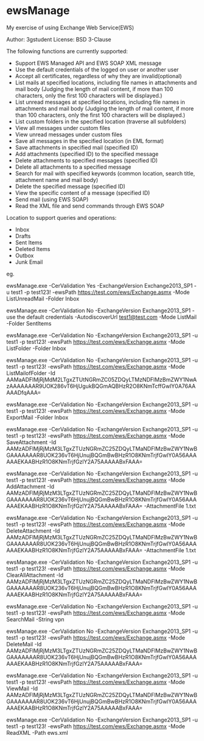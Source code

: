 # ewsManage
My exercise of using Exchange Web Service(EWS)

Author: 3gstudent
License: BSD 3-Clause

The following functions are currently supported:

- Support EWS Managed API and EWS SOAP XML message
- Use the default credentials of the logged on user or another user
- Accept all certificates, regardless of why they are invalid(optional)
- List mails at specified locations, including file names in attachments and mail body 
(Judging the length of mail content, if more than 100 characters, only the first 100 characters will be displayed.)
- List unread messages at specified locations, including file names in attachments and mail body 
(Judging the length of mail content, if more than 100 characters, only the first 100 characters will be displayed.)
- List custom folders in the specified location (traverse all subfolders)
- View all messages under custom files
- View unread messages under custom files
- Save all messages in the specified location (in EML format)
- Save attachments in specified mail (specified ID)
- Add attachments (specified ID) to the specified message
- Delete attachments to specified messages (specified ID)
- Delete all attachments to a specified message
- Search for mail with specified keywords (common location, search title, attachment name and mail body)
- Delete the specified message (specified ID)
- View the specific content of a message (specified ID)
- Send mail (using EWS SOAP)
- Read the XML file and send commands through EWS SOAP

Location to support queries and operations:

- Inbox
- Drafts
- Sent Items
- Deleted Items
- Outbox
- Junk Email

eg.

ewsManage.exe -CerValidation Yes -ExchangeVersion Exchange2013_SP1 -u test1 -p test123! -ewsPath https://test.com/ews/Exchange.asmx -Mode ListUnreadMail -Folder Inbox

ewsManage.exe -CerValidation No -ExchangeVersion Exchange2013_SP1 -use the default credentials -AutodiscoverUrl test1@test.com -Mode ListMail -Folder SentItems

ewsManage.exe -CerValidation No -ExchangeVersion Exchange2013_SP1 -u test1 -p test123! -ewsPath https://test.com/ews/Exchange.asmx -Mode ListFolder -Folder Inbox

ewsManage.exe -CerValidation No -ExchangeVersion Exchange2013_SP1 -u test1 -p test123! -ewsPath https://test.com/ews/Exchange.asmx -Mode ListMailofFolder -Id AAMaADFlMjRjMdM2LTgxZTUtNGRmZC05ZDQyLTMzNDFlMzBmZWY1NwAzAAAAAAAR9UOK286vT6HjUgukBQGmAQBHzR2O8KNmTcffGwlY0A76AAAAADfqAAA=

ewsManage.exe -CerValidation No -ExchangeVersion Exchange2013_SP1 -u test1 -p test123! -ewsPath https://test.com/ews/Exchange.asmx -Mode ExportMail -Folder Inbox

ewsManage.exe -CerValidation No -ExchangeVersion Exchange2013_SP1 -u test1 -p test123! -ewsPath https://test.com/ews/Exchange.asmx -Mode SaveAttachment -Id AAMzADFlMjRjMzM3LTgxZTUzNGRmZC25ZDQyLTMaNDFlMzBwZWY1NwBGAAAAAAAR8UOK236vT6HjUnujBQGmBwBHzR1O8KNmTrjfGwlY0A56AAAAAAEKAABHzR1O8KNmTrjfGzlY2A75AAAAABxFAAA=

ewsManage.exe -CerValidation No -ExchangeVersion Exchange2013_SP1 -u test1 -p test123! -ewsPath https://test.com/ews/Exchange.asmx -Mode AddAttachment -Id AAMzADFlMjRjMzM3LTgxZTUzNGRmZC25ZDQyLTMaNDFlMzBwZWY1NwBGAAAAAAAR8UOK236vT6HjUnujBQGmBwBHzR1O8KNmTrjfGwlY0A56AAAAAAEKAABHzR1O8KNmTrjfGzlY2A75AAAAABxFAAA= -AttachmentFile 1.txt

ewsManage.exe -CerValidation No -ExchangeVersion Exchange2013_SP1 -u test1 -p test123! -ewsPath https://test.com/ews/Exchange.asmx -Mode DeleteAttachment -Id AAMzADFlMjRjMzM3LTgxZTUzNGRmZC25ZDQyLTMaNDFlMzBwZWY1NwBGAAAAAAAR8UOK236vT6HjUnujBQGmBwBHzR1O8KNmTrjfGwlY0A56AAAAAAEKAABHzR1O8KNmTrjfGzlY2A75AAAAABxFAAA= -AttachmentFile 1.txt

ewsManage.exe -CerValidation No -ExchangeVersion Exchange2013_SP1 -u test1 -p test123! -ewsPath https://test.com/ews/Exchange.asmx -Mode ClearAllAttachment -Id AAMzADFlMjRjMzM3LTgxZTUzNGRmZC25ZDQyLTMaNDFlMzBwZWY1NwBGAAAAAAAR8UOK236vT6HjUnujBQGmBwBHzR1O8KNmTrjfGwlY0A56AAAAAAEKAABHzR1O8KNmTrjfGzlY2A75AAAAABxFAAA=

ewsManage.exe -CerValidation No -ExchangeVersion Exchange2013_SP1 -u test1 -p test123! -ewsPath https://test.com/ews/Exchange.asmx -Mode SearchMail -String vpn

ewsManage.exe -CerValidation No -ExchangeVersion Exchange2013_SP1 -u test1 -p test123! -ewsPath https://test.com/ews/Exchange.asmx -Mode DeleteMail -Id AAMzADFlMjRjMzM3LTgxZTUzNGRmZC25ZDQyLTMaNDFlMzBwZWY1NwBGAAAAAAAR8UOK236vT6HjUnujBQGmBwBHzR1O8KNmTrjfGwlY0A56AAAAAAEKAABHzR1O8KNmTrjfGzlY2A75AAAAABxFAAA=

ewsManage.exe -CerValidation No -ExchangeVersion Exchange2013_SP1 -u test1 -p test123! -ewsPath https://test.com/ews/Exchange.asmx -Mode ViewMail -Id AAMzADFlMjRjMzM3LTgxZTUzNGRmZC25ZDQyLTMaNDFlMzBwZWY1NwBGAAAAAAAR8UOK236vT6HjUnujBQGmBwBHzR1O8KNmTrjfGwlY0A56AAAAAAEKAABHzR1O8KNmTrjfGzlY2A75AAAAABxFAAA=

ewsManage.exe -CerValidation No -ExchangeVersion Exchange2013_SP1 -u test1 -p test123! -ewsPath https://test.com/ews/Exchange.asmx -Mode ReadXML -Path ews.xml

